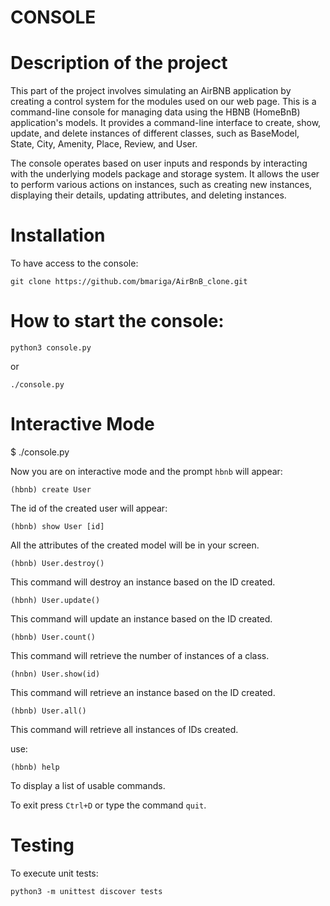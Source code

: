 # CONSOLE

# Description of the project

This part of the project involves simulating an AirBNB application by creating a control system for the modules used on our web page. This is a command-line console for managing data using the HBNB (HomeBnB) application's models. It provides a command-line interface to create, show, update, and delete instances of different classes, such as BaseModel, State, City, Amenity, Place, Review, and User.

The console operates based on user inputs and responds by interacting with the underlying models package and storage system. It allows the user to perform various actions on instances, such as creating new instances, displaying their details, updating attributes, and deleting instances. 

# Installation

To have access to the console:

```git clone https://github.com/bmariga/AirBnB_clone.git```


# How to start the console:

```python3 console.py```

or

```./console.py```

# Interactive Mode

$ ./console.py

Now you are on interactive mode and the prompt ```hbnb``` will appear:

```(hbnb) create User```

The id of the created user  will appear:

```(hbnb) show User [id]```

All the attributes of the created model will be in your screen.

```(hbnb) User.destroy()```

This command will destroy an instance based on the ID created.

```(hbnh) User.update()```

This command will update an instance based on the ID created. 

```(hbnb) User.count()```

This command will retrieve the number of instances of a class.

```(hnbn) User.show(id)```

This command will retrieve an instance based on the  ID created.

```(hbnb) User.all()```

This command will retrieve all instances of IDs created. 

use:

```(hbnb) help```

To display a list of usable commands.

To exit press ```Ctrl+D``` or type the command ```quit```.


# Testing

To execute unit tests:

```python3 -m unittest discover tests```


